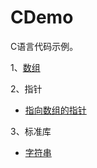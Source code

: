 CDemo
=====
C语言代码示例。

1、[数组](src/array/array.c)

2、指针

* [指向数组的指针](src/pointer/pointer_to_array.c)

3、标准库

* [字符串](src/std/string/string.c)